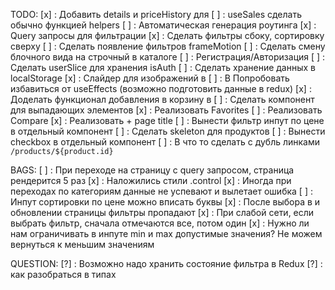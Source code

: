 TODO:
[х] : Добавить details и priceHistory для <Products/>
[ ] : useSales сделать обычно функцией helpers
[ ] : Автоматическая генерация роутинга
[x] : Query запросы для фильтрации
[x] : Сделать фильтры сбоку, сортировку сверху
[ ] : Сделать появление фильтров frameMotion
[ ] : Сделать смену блочного вида на строчный в каталоге
[ ] : Регистрация/Авторизация
[ ] : Сделать userSlice для хранения isAuth
[ ] : Сделать хранение данных в localStorage
[x] : Слайдер для изображений в <Product/>
[ ] : В <Product/> Попробовать избавиться от useEffects (возможно подготовить данные в redux)
[x] : Доделать функционал добавления в корзину в <Product/>
[ ] : Сделать компонент для выпадающих элементов
[x] : Реализовать Favorites
[ ] : Реализовать Compare
[x] : Реализовать <Breadcrumbs/> + page title
[ ] : Вынести фильтр инпут по цене в отдельный компонент
[ ] : Сделать skeleton для продуктов
[ ] : <CatalogFilters/> Вынести checkbox в отдельный компонент
[ ] : В <CatalogItem/> что то сделать с дубль линками `/products/${product.id}`


BAGS:
[ ] : При переходе на страницу с query запросом, страница рендерится 5 раз
[x] : Наложились стили .control
[x] : Иногда при переходах по категориям данные не успевают и вылетает ошибка
[ ] : Инпут сортировки по цене можно вписать буквы
[x] : После выбора в <CatalogFilters/> и обновлении страницы фильтры пропадают
[x] : При слабой сети, если выбрать фильтр, сначала отмечаются все, потом один
[x] : Нужно ли нам ограничивать в инпуте min и max допустимые значения? Не можем вернуться к меньшим значениям

QUESTION: 
[?] : Возможно надо хранить состояние фильтра в Redux
[?] : <AddToButton/> как разобраться в типах